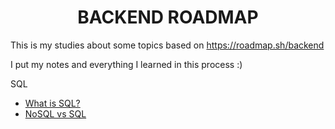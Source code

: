 
<h1 align="center"> BACKEND ROADMAP </h1>

This is my studies about some topics based on https://roadmap.sh/backend

I put my notes and everything I learned in this process :)

SQL
* [What is SQL?](SQL/what_is_sql.md)
* [NoSQL vs SQL](SQL/nosql_vs_sql.md)
